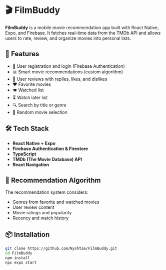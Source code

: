 # 🎬 FilmBuddy

**FilmBuddy** is a mobile movie recommendation app built with React Native, Expo, and Firebase. It fetches real-time data from the TMDb API and allows users to rate, review, and organize movies into personal lists.

## 🚀 Features

- 🔐 User registration and login (Firebase Authentication)
- 📊 Smart movie recommendations (custom algorithm)
- 📝 User reviews with replies, likes, and dislikes
- ❤️ Favorite movies
- 👁️ Watched list
- ⏳ Watch later list
- 🔍 Search by title or genre
- 🎲 Random movie selection

## 🛠️ Tech Stack

- **React Native + Expo**
- **Firebase Authentication & Firestore**
- **TypeScript**
- **TMDb (The Movie Database) API**
- **React Navigation**

## 🧠 Recommendation Algorithm

The recommendation system considers:
- Genres from favorite and watched movies
- User review content
- Movie ratings and popularity
- Recency and watch history

## 📦 Installation

```bash
git clone https://github.com/Nyshtaa/FilmBuddy.git
cd FilmBuddy
npm install
npx expo start
